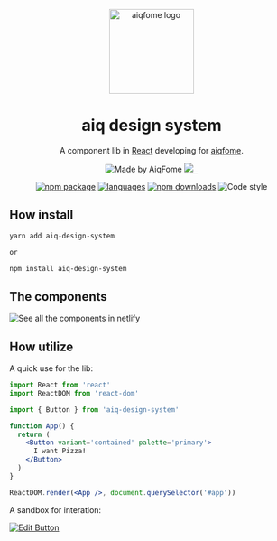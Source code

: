 <p align="center">
  <a href="https://aiqfome.com/" rel="noopener" target="_blank"><img width="150" src="https://www.suafranquia.com/views/sources/images/franquias/logos/271b399b0a004c781779ec805e8d7ab7.png" alt="aiqfome logo"></a></p>
</p>

<h1 align="center">aiq design system</h1>

<div align="center">

A component lib in [React](https://reactjs.org/) developing for [aiqfome](http://www.aiqfome.com).

<p align="center">
  <a href="https://github.com/aiqfome" style="text-decoration:none" target="_blank">
    <img alt="Made by AiqFome" src="https://img.shields.io/badge/made%20by-aiqfome-blueviolet">
  </a>
  <a aria-label="contributors graph" href="https://github.com/aiqfome/aiq-design-system/graphs/contributors">
    <img src="https://img.shields.io/github/contributors/aiqfome/aiq-design-system.svg">
  </a>
  <a aria-label="last commit" href="https://github.com/aiqfome/aiq-design-system/commits/master">
    <img alt="" src=
  "https://img.shields.io/github/last-commit/aiqfome/aiq-design-system.svg">
  </a>
  <a aria-label="license" href="https://github.com/aiqfome/aiq-design-system/blob/master/LICENSE">
    <img src="https://img.shields.io/github/license/aiqfome/aiq-design-system.svg" alt="">
  </a>
</p>


[![npm package](https://img.shields.io/npm/v/aiq-design-system/latest.svg)](https://www.npmjs.com/package/aiq-design-system)
[![languages](https://img.shields.io/github/languages/count/aiqfome/aiq-design-system)](https://www.npmjs.com/package/aiq-design-system)
[![npm downloads](https://img.shields.io/npm/dm/aiq-design-system.svg)](https://www.npmjs.com/package/aiq-design-system)
![Code style](https://img.shields.io/badge/code_style-prettier-ff69b4.svg)

</div>

## How install

```sh
yarn add aiq-design-system

or

npm install aiq-design-system
```

## The components

![See all the components in netlify](https://aiq-design-system.netlify.app)

## How utilize

A quick use for the lib:

```jsx
import React from 'react'
import ReactDOM from 'react-dom'

import { Button } from 'aiq-design-system'

function App() {
  return (
    <Button variant='contained' palette='primary'>
      I want Pizza!
    </Button>
  )
}

ReactDOM.render(<App />, document.querySelector('#app'))
```

A sandbox for interation:

[![Edit Button](https://codesandbox.io/static/img/play-codesandbox.svg)](https://codesandbox.io/s/festive-dew-dk509?file=/src/App.js)
